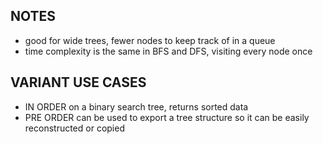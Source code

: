 ## NOTES

- good for wide trees, fewer nodes to keep track of in a queue
- time complexity is the same in BFS and DFS, visiting every node once

## VARIANT USE CASES

- IN ORDER on a binary search tree, returns sorted data
- PRE ORDER can be used to export a tree structure so it can be easily reconstructed or copied
